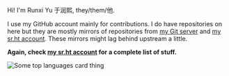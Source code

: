 Hi! I'm Runxi Yu 于润熙, they/them/他.

I use my GitHub account mainly for contributions. I do have repositories on here but they are mostly mirrors of repositories from [my Git server](https://git.runxiyu.org/) and [my sr.ht account](https://git.sr.ht/~runxiyu). These mirrors might lag behind upstream a little.

**Again, check [my sr.ht account](https://git.sr.ht/~runxiyu) for a complete list of stuff.**

![Some top languages card thing](https://github-readme-stats.vercel.app/api/top-langs/?username=runxiyu)
